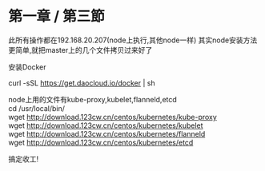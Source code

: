 # 第一章 / 第三節

此所有操作都在192.168.20.207(node上执行,其他node一样)
其实node安装方法更简单,就把master上的几个文件拷贝过来好了  

安装Docker  

curl -sSL https://get.daocloud.io/docker | sh

node上用的文件有kube-proxy,kubelet,flanneld,etcd  
cd /usr/local/bin/  
wget http://download.123cw.cn/centos/kubernetes/kube-proxy  
wget http://download.123cw.cn/centos/kubernetes/kubelet  
wget http://download.123cw.cn/centos/kubernetes/flanneld  
wget http://download.123cw.cn/centos/kubernetes/etcd  

搞定收工! 
